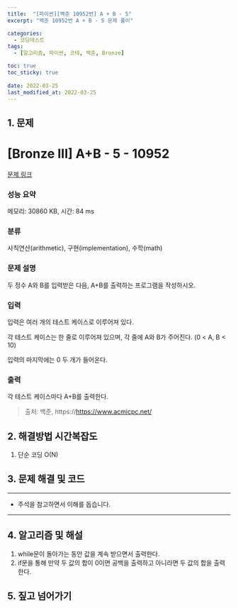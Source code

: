 ```yaml
---
title:  "[파이썬][백준 10952번] A + B - 5"
excerpt: "백준 10952번 A + B - 5 문제 풀이"

categories:
  - 코딩테스트
tags:
  - [알고리즘, 파이썬, 코테, 백준, Bronze]

toc: true
toc_sticky: true
 
date: 2022-03-25
last_modified_at: 2022-03-25
---
```



## 1. 문제

# [Bronze III] A+B - 5 - 10952 

[문제 링크](https://www.acmicpc.net/problem/10952) 

### 성능 요약

메모리: 30860 KB, 시간: 84 ms

### 분류

사칙연산(arithmetic), 구현(implementation), 수학(math)

### 문제 설명

<p>두 정수 A와 B를 입력받은 다음, A+B를 출력하는 프로그램을 작성하시오.</p>

### 입력 

 <p>입력은 여러 개의 테스트 케이스로 이루어져 있다.</p>

<p>각 테스트 케이스는 한 줄로 이루어져 있으며, 각 줄에 A와 B가 주어진다. (0 < A, B < 10)</p>

<p>입력의 마지막에는 0 두 개가 들어온다.</p>

### 출력 

 <p>각 테스트 케이스마다 A+B를 출력한다.</p>


> 출처: 백준, https://https://www.acmicpc.net/

## 2. 해결방법 시간복잡도

1. 단순 코딩 O(N)


## 3. 문제 해결 및 코드
--- 

<script src="https://gist.github.com/cmblir/24aa80fc18f4510406fc7b027f3315ea.js"></script>

- 주석을 참고하면서 이해를 돕습니다.
---

## 4. 알고리즘 및 해설

1. while문이 돌아가는 동안 값을 계속 받으면서 출력한다.
2. if문을 통해 만약 두 값의 합이 0이면 공백을 출력하고 아니라면 두 값의 합을 출력한다.


## 5. 짚고 넘어가기